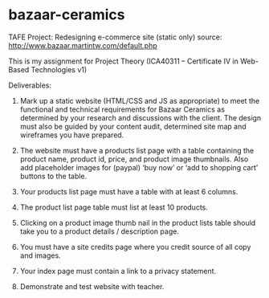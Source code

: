 # bazaar-ceramics
TAFE Project: Redesigning e-commerce site (static only)
source: http://www.bazaar.martintw.com/default.php

This is my assignment for Project Theory (ICA40311 – Certificate IV in Web-Based Technologies v1)


Deliverables:	
1.	Mark up a static website (HTML/CSS and JS as appropriate) to meet the functional and technical requirements for Bazaar Ceramics as determined by your research and discussions with the client. The design must also be guided by your content audit, determined site map and wireframes you have prepared.

2.	The website must have a products list page with a table containing the product name, product id, price, and product image thumbnails. Also add placeholder images for (paypal) ‘buy now’ or ‘add to shopping cart’ buttons to the table.

3.	Your products list page must have a table with at least 6 columns.

4.	The product list page table must list at least 10 products.

5.	Clicking on a product image thumb nail in the product lists table should take you to a product details / description page.

6.	You must have a site credits page where you credit source of all copy and images.

7.	Your index page must contain a link to a privacy statement.

8.	Demonstrate and test website with teacher.

